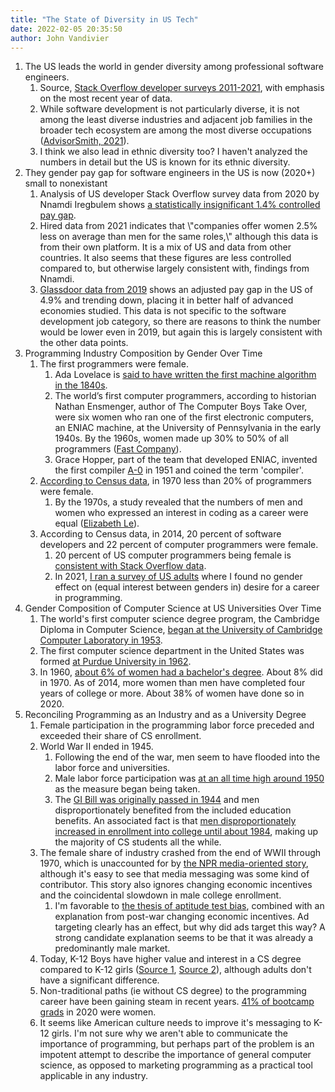 ```yaml
---
title: "The State of Diversity in US Tech"
date: 2022-02-05 20:35:50
author: John Vandivier
---
```




<!-- wp:list {\"ordered\":true} -->
<ol id=\"block-171d3ffc-a39f-4ab7-a6a1-a0b57d722dd0\"><li>The US leads the world in gender diversity among professional software engineers.<ol><li>Source, <a href=\"https://insights.stackoverflow.com/survey/\">Stack Overflow developer surveys 2011-2021</a>, with emphasis on the most recent year of data.</li><li>While software development is not particularly diverse, it is not among the least diverse industries and adjacent job families in the broader tech ecosystem are among the most diverse occupations (<a href=\"https://advisorsmith.com/data/most-and-least-diverse-high-paying-professions/\">AdvisorSmith, 2021</a>).</li><li>I think we also lead in ethnic diversity too? I haven't analyzed the numbers in detail but the US is known for its ethnic diversity.</li></ol></li><li>They gender pay gap for software engineers in the US is now (2020+) small to nonexistant<ol><li>Analysis of US developer Stack Overflow survey data from 2020 by Nnamdi Iregbulem shows <a href=\"https://whoisnnamdi.com/age-race-gender-software-engineering-pay/\">a statistically insignificant 1.4% controlled pay gap</a>.</li><li>Hired data from 2021 indicates that \"companies offer women 2.5% less on average than men for the same roles,\" although this data is from their own platform. It is a mix of US and data from other countries. It also seems that these figures are less controlled compared to, but otherwise largely consistent with, findings from Nnamdi.</li><li><a href=\"https://www.glassdoor.com/research/gender-pay-gap-2019/\">Glassdoor data from 2019</a> shows an adjusted pay gap in the US of 4.9% and trending down, placing it in better half of advanced economies studied. This data is not specific to the software development job category, so there are reasons to think the number would be lower even in 2019, but again this is largely consistent with the other data points.</li></ol></li><li>Programming Industry Composition by Gender Over Time<ol><li>The first programmers were female.<ol><li>Ada Lovelace is <a href=\"https://www.mentalfloss.com/article/53131/ada-lovelace-first-computer-programmer\">said to have written the first machine algorithm in the 1840s</a>.</li><li>The world’s first computer programmers, according to historian Nathan Ensmenger, author of The Computer Boys Take Over, were six women who ran one of the first electronic computers, an ENIAC machine, at the University of Pennsylvania in the early 1940s. By the 1960s, women made up 30% to 50% of all programmers (<a href=\"https://www.fastcompany.com/3037269/the-fascinating-evolution-of-brogramming-and-the-fight-to-get-women-back\">Fast Company</a>).</li><li>Grace Hopper, part of the team that developed ENIAC, invented the first compiler <a href=\"https://en.wikipedia.org/wiki/A-0_System\">A-0</a> in 1951 and coined the term 'compiler'.</li></ol></li><li><a href=\"https://www.census.gov/content/dam/Census/library/publications/2016/acs/acs-35.pdf\">According to Census data</a>, in 1970 less than 20% of programmers were female.<ol><li>By the 1970s, a study revealed that the numbers of men and women who expressed an interest in coding as a career were equal (<a href=\"https://medium.com/@elizabethlemk/a-brief-history-of-female-programmers-f1035fe330c1\">Elizabeth Le</a>).</li></ol></li><li>According to Census data, in 2014, 20 percent of software developers and 22 percent of computer programmers were female.<ol><li>20 percent of US computer programmers being female is <a href=\"https://twitter.com/JohnVandivier/status/1459991633886388233\">consistent with Stack Overflow data</a>.</li><li>In 2021, <a href=\"https://github.com/Vandivier/research-dissertation-case-for-alt-ed/tree/master/papers/alt-ed-gender\">I ran a survey of US adults</a> where I found no gender effect on (equal interest between genders in) desire for a career in programming.</li></ol></li></ol></li><li>Gender Composition of Computer Science at US Universities Over Time<ol><li>The world's first computer science degree program, the Cambridge Diploma in Computer Science, <a href=\"https://en.wikipedia.org/w/index.php?title=Computer_science&amp;oldid=1067935271#History\">began at the University of Cambridge Computer Laboratory in 1953</a>.</li><li>The first computer science department in the United States was formed <a href=\"https://en.wikipedia.org/w/index.php?title=Computer_science&amp;oldid=1067935271#History\">at Purdue University in 1962</a>.</li><li>In 1960, <a href=\"https://www.statista.com/statistics/184272/educational-attainment-of-college-diploma-or-higher-by-gender/\">about 6% of women had a bachelor's degree</a>. About 8% did in 1970. As of 2014, more women than men have completed four years of college or more. About 38% of women have done so in 2020.</li></ol></li><li>Reconciling Programming as an Industry and as a University Degree<ol><li>Female participation in the programming labor force preceded and exceeded their share of CS enrollment.</li><li>World War II ended in 1945.<ol><li>Following the end of the war, men seem to have flooded into the labor force and universities.</li><li>Male labor force participation was <a href=\"https://fred.stlouisfed.org/series/LNS11300001\">at an all time high around 1950</a> as the measure began being taken.</li><li>The <a href=\"https://en.wikipedia.org/w/index.php?title=G.I._Bill&amp;oldid=1065455576\">GI Bill was originally passed in 1944</a> and men disproportionately benefited from the included education benefits. An associated fact is that <a href=\"http://statista.com/statistics/184272/educational-attainment-of-college-diploma-or-higher-by-gender/\">men disproportionately increased in enrollment into college until about 1984</a>, making up the majority of CS students all the while.</li></ol></li><li>The female share of industry crashed from the end of WWII through 1970, which is unaccounted for by <a href=\"https://www.npr.org/sections/money/2014/10/21/357629765/when-women-stopped-coding\">the NPR media-oriented story</a>, although it's easy to see that media messaging was some kind of contributor. This story also ignores changing economic incentives and the coincidental slowdown in male college enrollment.<ol><li>I'm favorable to <a href=\"https://www.theatlantic.com/business/archive/2016/09/what-programmings-past-reveals-about-todays-gender-pay-gap/498797/\">the thesis of aptitude test bias</a>, combined with an explanation from post-war changing economic incentives. Ad targeting clearly has an effect, but why did ads target this way? A strong candidate explanation seems to be that it was already a predominantly male market.</li></ol></li><li>Today, K-12 Boys have higher value and interest in a CS degree compared to K-12 girls (<a href=\"https://thejournal.com/articles/2020/09/29/gallup-google-research-finds-that-gender-gap-toward-cs-remains.aspx\">Source 1</a>, <a href=\"https://www.statista.com/statistics/1251729/united-states-computer-science-interest-students-gender/\">Source 2</a>), although adults don't have a significant difference.</li><li>Non-traditional paths (ie without CS degree) to the programming career have been gaining steam in recent years. <a href=\"https://www.coursereport.com/blog/data-dive-gender-in-coding-bootcamps\">41% of bootcamp grads</a> in 2020 were women.</li><li>It seems like American culture needs to improve it's messaging to K-12 girls. I'm not sure why we aren't able to communicate the importance of programming, but perhaps part of the problem is an impotent attempt to describe the importance of general computer science, as opposed to marketing programming as a practical tool applicable in any industry.</li></ol></li></ol>
<!-- /wp:list -->